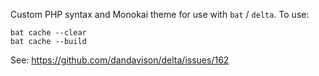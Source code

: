 Custom PHP syntax and Monokai theme for use with `bat` / `delta`. To use:
```
bat cache --clear
bat cache --build
```

See: https://github.com/dandavison/delta/issues/162
